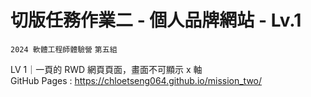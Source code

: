 # 切版任務作業二 - 個人品牌網站 - Lv.1
`2024 軟體工程師體驗營` `第五組` <br>

LV 1｜一頁的 RWD 網頁頁面，畫面不可顯示 x 軸 <br>
GitHub Pages : https://chloetseng064.github.io/mission_two/
